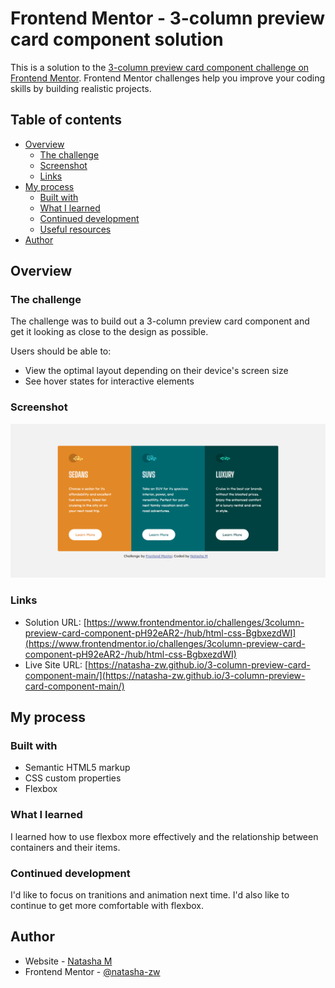# Frontend Mentor - 3-column preview card component solution

This is a solution to the [3-column preview card component challenge on Frontend Mentor](https://www.frontendmentor.io/challenges/3column-preview-card-component-pH92eAR2-). Frontend Mentor challenges help you improve your coding skills by building realistic projects. 

## Table of contents

- [Overview](#overview)
  - [The challenge](#the-challenge)
  - [Screenshot](#screenshot)
  - [Links](#links)
- [My process](#my-process)
  - [Built with](#built-with)
  - [What I learned](#what-i-learned)
  - [Continued development](#continued-development)
  - [Useful resources](#useful-resources)
- [Author](#author)


## Overview

### The challenge
The challenge was to build out a 3-column preview card component and get it looking as close to the design as possible.

Users should be able to:

- View the optimal layout depending on their device's screen size
- See hover states for interactive elements

### Screenshot


![](./frontend-mentor-3-column-card.png)

### Links

- Solution URL: [https://www.frontendmentor.io/challenges/3column-preview-card-component-pH92eAR2-/hub/html-css-BgbxezdWI](https://www.frontendmentor.io/challenges/3column-preview-card-component-pH92eAR2-/hub/html-css-BgbxezdWI)
- Live Site URL: [https://natasha-zw.github.io/3-column-preview-card-component-main/](https://natasha-zw.github.io/3-column-preview-card-component-main/)

## My process

### Built with

- Semantic HTML5 markup
- CSS custom properties
- Flexbox

### What I learned

I learned how to use flexbox more effectively and the relationship between containers and their items. 


### Continued development

I'd like to focus on tranitions and animation next time. 
I'd also like to continue to get more  comfortable with flexbox.

## Author

- Website - [Natasha M](https://github.com/natasha-zw)
- Frontend Mentor - [@natasha-zw](https://www.frontendmentor.io/profile/natasha-zw)


